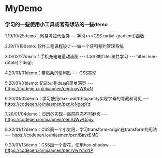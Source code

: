 # MyDemo
### 学习的一些使用小工具或者有想法的一些demo  
1.19/10/25demo：网易考拉代金券--- 学习>>>CSS radial-gradient()函数

2.19/11/18demo: 软件工程课程设计---做一个牙科预约管理系统

3.19/12/27demo：手机充电电量动画图 --- CSS3的filter属性学习 --- filter: hue-rotate(？deg);

4.20/01/01demo：带贴条的便利贴 --- CSS实现

5.20/01/01demo: 记录生活idea的简单网页 --- https://codepen.io/miaamen/pen/povWKwN

6.20/01/03demo：学习使用max-width和opacity实现字母的隐藏和可见 --- https://codepen.io/miaamen/pen/oNgopYz

7.20/01/04demo：日历的实现--目前静态不可翻页 --- https://codepen.io/miaamen/pen/QWwOopv

8.20/01/12demo：CSS画一个小太阳，学习transform-origin在transform的用法 --- https://codepen.io/miaamen/pen/BayxEMQ

9.20/01/13demo：CSS画一个雪花，使用box-shadow --- https://codepen.io/miaamen/pen/VwYdmNP
